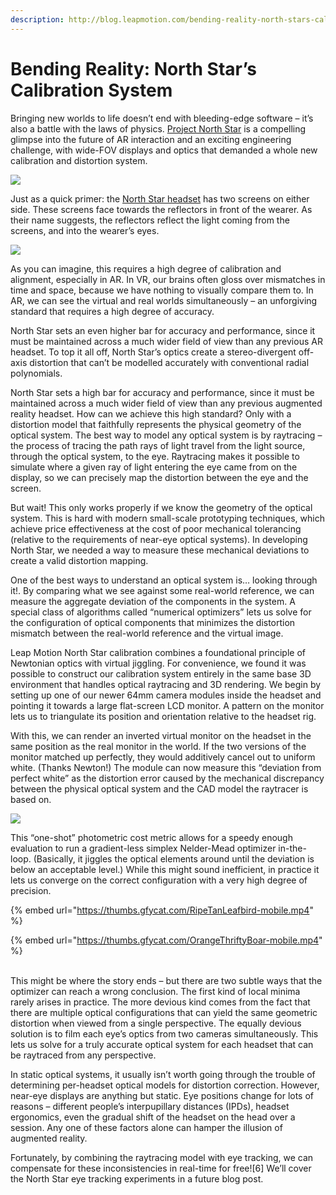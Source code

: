 ```yaml
---
description: http://blog.leapmotion.com/bending-reality-north-stars-calibration-system/
---
```


# Bending Reality: North Star’s Calibration System

Bringing new worlds to life doesn’t end with bleeding-edge software – it’s also a battle with the laws of physics. [Project North Star](http://blog.leapmotion.com/master-reality-project-northstar/) is a compelling glimpse into the future of AR interaction and an exciting engineering challenge, with wide-FOV displays and optics that demanded a whole new calibration and distortion system.

![](../../.gitbook/assets/calibration-hero.gif)

Just as a quick primer: the [North Star headset](https://github.com/leapmotion/ProjectNorthStar) has two screens on either side. These screens face towards the reflectors in front of the wearer. As their name suggests, the reflectors reflect the light coming from the screens, and into the wearer’s eyes.

![](http://blog.leapmotion.com/wp-content/uploads/2019/01/reflectors.png)

As you can imagine, this requires a high degree of calibration and alignment, especially in AR. In VR, our brains often gloss over mismatches in time and space, because we have nothing to visually compare them to. In AR, we can see the virtual and real worlds simultaneously – an unforgiving standard that requires a high degree of accuracy.

North Star sets an even higher bar for accuracy and performance, since it must be maintained across a much wider field of view than any previous AR headset. To top it all off, North Star’s optics create a stereo-divergent off-axis distortion that can’t be modelled accurately with conventional radial polynomials.

North Star sets a high bar for accuracy and performance, since it must be maintained across a much wider field of view than any previous augmented reality headset. How can we achieve this high standard? Only with a distortion model that faithfully represents the physical geometry of the optical system. The best way to model any optical system is by raytracing – the process of tracing the path rays of light travel from the light source, through the optical system, to the eye. Raytracing makes it possible to simulate where a given ray of light entering the eye came from on the display, so we can precisely map the distortion between the eye and the screen.

But wait! This only works properly if we know the geometry of the optical system. This is hard with modern small-scale prototyping techniques, which achieve price effectiveness at the cost of poor mechanical tolerancing (relative to the requirements of near-eye optical systems). In developing North Star, we needed a way to measure these mechanical deviations to create a valid distortion mapping.

One of the best ways to understand an optical system is… looking through it!. By comparing what we see against some real-world reference, we can measure the aggregate deviation of the components in the system. A special class of algorithms called “numerical optimizers” lets us solve for the configuration of optical components that minimizes the distortion mismatch between the real-world reference and the virtual image.

Leap Motion North Star calibration combines a foundational principle of Newtonian optics with virtual jiggling. For convenience, we found it was possible to construct our calibration system entirely in the same base 3D environment that handles optical raytracing and 3D rendering. We begin by setting up one of our newer 64mm camera modules inside the headset and pointing it towards a large flat-screen LCD monitor. A pattern on the monitor lets us to triangulate its position and orientation relative to the headset rig.

With this, we can render an inverted virtual monitor on the headset in the same position as the real monitor in the world. If the two versions of the monitor matched up perfectly, they would additively cancel out to uniform white. (Thanks Newton!) The module can now measure this “deviation from perfect white” as the distortion error caused by the mechanical discrepancy between the physical optical system and the CAD model the raytracer is based on.

![](http://blog.leapmotion.com/wp-content/uploads/2019/01/NelderMeade.gif)

This “one-shot” photometric cost metric allows for a speedy enough evaluation to run a gradient-less simplex Nelder-Mead optimizer in-the-loop. (Basically, it jiggles the optical elements around until the deviation is below an acceptable level.) While this might sound inefficient, in practice it lets us converge on the correct configuration with a very high degree of precision.

{% embed url="https://thumbs.gfycat.com/RipeTanLeafbird-mobile.mp4" %}

{% embed url="https://thumbs.gfycat.com/OrangeThriftyBoar-mobile.mp4" %}

\
This might be where the story ends – but there are two subtle ways that the optimizer can reach a wrong conclusion. The first kind of local minima rarely arises in practice. The more devious kind comes from the fact that there are multiple optical configurations that can yield the same geometric distortion when viewed from a single perspective. The equally devious solution is to film each eye’s optics from two cameras simultaneously. This lets us solve for a truly accurate optical system for each headset that can be raytraced from any perspective.

In static optical systems, it usually isn’t worth going through the trouble of determining per-headset optical models for distortion correction. However, near-eye displays are anything but static. Eye positions change for lots of reasons – different people’s interpupillary distances (IPDs), headset ergonomics, even the gradual shift of the headset on the head over a session. Any one of these factors alone can hamper the illusion of augmented reality.

Fortunately, by combining the raytracing model with eye tracking, we can compensate for these inconsistencies in real-time for free!\[6] We’ll cover the North Star eye tracking experiments in a future blog post.
